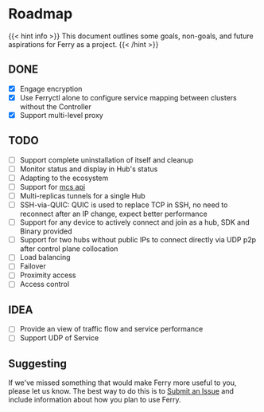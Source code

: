 # Roadmap

{{< hint info >}}
This document outlines some goals, non-goals, and future aspirations for Ferry as a project.
{{< /hint >}}

## DONE
- [x] Engage encryption
- [x] Use Ferryctl alone to configure service mapping between clusters without the Controller
- [x] Support multi-level proxy

## TODO
- [ ] Support complete uninstallation of itself and cleanup
- [ ] Monitor status and display in Hub's status
- [ ] Adapting to the ecosystem
- [ ] Support for [mcs api](https://github.com/kubernetes-sigs/mcs-api)
- [ ] Multi-replicas tunnels for a single Hub
- [ ] SSH-via-QUIC: QUIC is used to replace TCP in SSH, no need to reconnect after an IP change, expect better performance
- [ ] Support for any device to actively connect and join as a hub, SDK and Binary provided
- [ ] Support for two hubs without public IPs to connect directly via UDP p2p after control plane collocation
- [ ] Load balancing
- [ ] Failover
- [ ] Proximity access
- [ ] Access control

## IDEA
- [ ] Provide an view of traffic flow and service performance
- [ ] Support UDP of Service

## Suggesting

If we've missed something that would make Ferry more useful to you, please let us know.
The best way to do this is to [Submit an Issue](https://github.com/ferryproxy/ferry/issues/new) and include information about how you plan to use Ferry.
